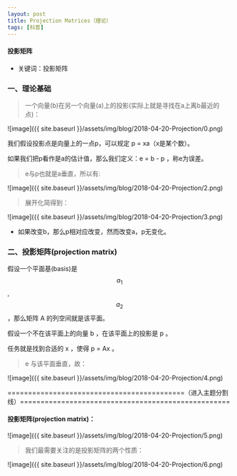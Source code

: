 ```yaml
---
layout: post
title: Projection Matrices（理论）
tags: [科普]
---
```

#### 投影矩阵

* 关键词：投影矩阵

### 一、理论基础

> 一个向量(b)在另一个向量(a)上的投影(实际上就是寻找在a上离b最近的点)：

![image]({{ site.baseurl }}/assets/img/blog/2018-04-20-Projection/0.png)

我们假设投影点是向量上的一点p，可以规定 p = xa（x是某个数）。

如果我们把p看作是a的估计值，那么我们定义：e = b - p ，称e为误差。

> e与p也就是a垂直，所以有:

![image]({{ site.baseurl }}/assets/img/blog/2018-04-20-Projection/2.png)

> 展开化简得到：

![image]({{ site.baseurl }}/assets/img/blog/2018-04-20-Projection/3.png)

* 如果改变b，那么p相对应改变，然而改变a，p无变化。

### 二、投影矩阵(projection matrix)

假设一个平面基(basis)是$$a_{1}$$,$$a_{2}$$，那么矩阵 A 的列空间就是该平面。

假设一个不在该平面上的向量 b ，在该平面上的投影是 p 。

任务就是找到合适的 x ，使得 p = Ax 。

> e 与该平面垂直，故：

![image]({{ site.baseurl }}/assets/img/blog/2018-04-20-Projection/4.png)

===========================================（进入主题分割线）===================================================

#### 投影矩阵(projection matrix)：

![image]({{ site.baseurl }}/assets/img/blog/2018-04-20-Projection/5.png)

> 我们最需要关注的是投影矩阵的两个性质：

![image]({{ site.baseurl }}/assets/img/blog/2018-04-20-Projection/6.png)












